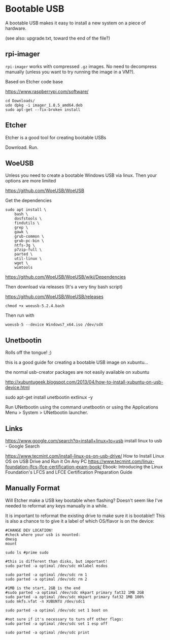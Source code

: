 # Bootable USB

A bootable USB makes it easy to install a new system on a piece of hardware.

(see also: upgrade.txt, toward the end of the file?)

## rpi-imager

`rpi-imager` works with compressed `.gz` images. No need to decompress manually (unless you want to try running the image in a VM?).

Based on Etcher code base

https://www.raspberrypi.com/software/

```
cd Downloads/
udo dpkg -i imager_1.8.5_amd64.deb 
sudo apt-get --fix-broken install
```

## Etcher

Etcher is a good tool for creating bootable USBs

Download. Run. 


## WoeUSB

Unless you need to create a bootable Windows USB via linux. Then your options are more limited

https://github.com/WoeUSB/WoeUSB

Get the dependencies

```
sudo apt install \
    bash \
    dosfstools \
    findutils \
    grep \
    gawk \
    grub-common \
    grub-pc-bin \
    ntfs-3g \
    p7zip-full \
    parted \
    util-linux \
    wget \
    wimtools
```

https://github.com/WoeUSB/WoeUSB/wiki/Dependencies

Then download via releases (It's a very tiny bash script)

https://github.com/WoeUSB/WoeUSB/releases

```
chmod +x woeusb-5.2.4.bash 
```

Then run with

```
woeusb-5 --device Windows7_x64.iso /dev/sdX
```


## Unetbootin

Rolls off the tongue! ;)

this is a good guide for creating a bootable USB image on xubuntu...

the normal usb-creator packages are not easily available on xubuntu

http://xubuntugeek.blogspot.com/2013/04/how-to-install-xubuntu-on-usb-device.html

sudo apt-get install unetbootin extlinux -y

Run UNetbootin using the command unetbootin or using the Applications Menu > System > UNetbootin launcher.


## Links

https://www.google.com/search?q=install+linux+to+usb
install linux to usb - Google Search

https://www.tecmint.com/install-linux-os-on-usb-drive/
How to Install Linux OS on USB Drive and Run it On Any PC
https://www.tecmint.com/linux-foundation-lfcs-lfce-certification-exam-book/
Ebook: Introducing the Linux Foundation's LFCS and LFCE Certification Preparation Guide


## Manually Format

Will Etcher make a USB key bootable when flashing? Doesn't seem like I've needed to reformat any keys manually in a while.

It is important to reformat the existing drive to make sure it is bootable!!
This is also a chance to to give it a label of which OS/flavor is on the device:

```
#CHANGE DEV LOCATION!
#check where your usb is mounted:
dmesg
mount

sudo ls #prime sudo

#this is different than disks, but important!
sudo parted -a optimal /dev/sdc mklabel msdos

sudo parted -a optimal /dev/sdc rm 1
sudo parted -a optimal /dev/sdc rm 2

#1MB is the start, 2GB is the end
#sudo parted -a optimal /dev/sdc mkpart primary fat32 1MB 2GB
sudo parted -a optimal /dev/sdc mkpart primary fat32 1MB 100%
sudo mkfs.vfat -n XUBUNTU /dev/sdc1

sudo parted -a optimal /dev/sdc set 1 boot on

#not sure if it's necessary to turn off other flags:
sudo parted -a optimal /dev/sdc set 1 esp off

sudo parted -a optimal /dev/sdc print

```
